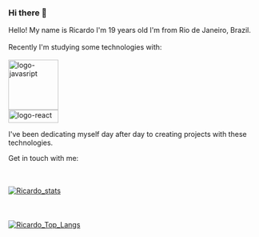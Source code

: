 ### Hi there 👋

Hello! My name is Ricardo
I'm 19 years old
I'm from Rio de Janeiro, Brazil.
<br>
<br>
Recently I'm studying some technologies with:
<br>
<br>
<img src="https://img.shields.io/badge/JavaScript-323330?style=for-the-badge&logo=javascript&logoColor=F7DF1E" alt="logo-javasript" width="100px">
<br>
<img src="https://img.shields.io/badge/React-20232A?style=for-the-badge&logo=react&logoColor=61DAFB" alt="logo-react" width="100px" height="26px" >

I've been dedicating myself day after day to creating projects with these technologies.

Get in touch with me:
<br>
<br>
<a href="https://www.linkedin.com/in/ricardo-ferreira-b30565261/"><img src="https://img.shields.io/badge/LinkedIn-0077B5?style=for-the-badge&logo=linkedin&logoColor=white" alt=""></a>
<a href="https://www.instagram.com/ricardoo_ferreira19/"> <img src="https://img.shields.io/badge/Instagram-E4405F?style=for-the-badge&logo=instagram&logoColor=white" alt=""></a>



[![Ricardo_stats](https://github-readme-stats.vercel.app/api?username=RicardoFerreira19)](https://github.com/anuraghazra/github-readme-stats)
<br>
<br>
<br>
<br>
[![Ricardo_Top_Langs](https://github-readme-stats.vercel.app/api/top-langs/?username=RicardoFerreira19)](https://github.com/RicardoFerreira19/github-readme-stats)
